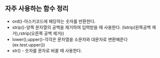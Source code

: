 ## 자주 사용하는 함수 정리
* ord()-아스키코드에 해당하는 숫자를 반환한다.
* strip()-양쪽 문자열의 공백을 제거하여 입력받을 때 사용한다. (lstrip(왼쪽공백 제거),rstrip(오른쪽 공백 제거))
* lower(),upper()-각각은 문자열을 소문자와 대문자로 변환해준다 (ex.test.upper())
* str() - 숫자를 문자로 바꿀 때 사용한다.
